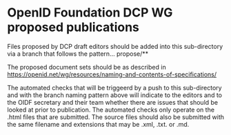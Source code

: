 # OpenID Foundation DCP WG proposed publications 

Files proposed by DCP draft editors should be added into this sub-directory via a branch that follows the pattern...
    propose/**

The proposed document sets should be as described in https://openid.net/wg/resources/naming-and-contents-of-specifications/

The automated checks that will be triggeerd by a push to this sub-directory and with the branch naming pattern above will indicate to the editors and to the OIDF secretary and their team whether there are issues that should be looked at prior to publication.  The automated checks only operate on the .html files that are submitted.  The source files should also be submitted with the same filename and extensions that may be .xml, .txt. or .md.

